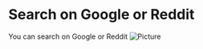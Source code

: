 # Search on Google or Reddit

You can search on Google or Reddit 
![Picture](https://i.ibb.co/VxdJkQt/Screenshot-1.png)
